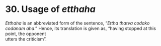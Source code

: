 # **30. Usage of** *etthaha* 
   
 *Etthaha* is an abbreviated form of the sentence, “*Ettha thatva codako codanam  aha*.” Hence, its translation is given as, “having stopped at this point, the opponent  
utters the criticism”.
